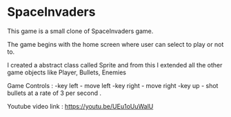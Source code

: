 # SpaceInvaders

This game is a small clone of SpaceInvaders game.

The game begins with the home screen where user can select to play or not to.

I created a abstract class called Sprite and from this I extended all the other game 
objects like Player, Bullets, Enemies

Game Controls : 
      -key left  - move left
      -key right - move right
      -key up - shot bullets at a rate of 3 per second .
      
      
 Youtube video link : https://youtu.be/UEu1oUuWalU
 
      
      
